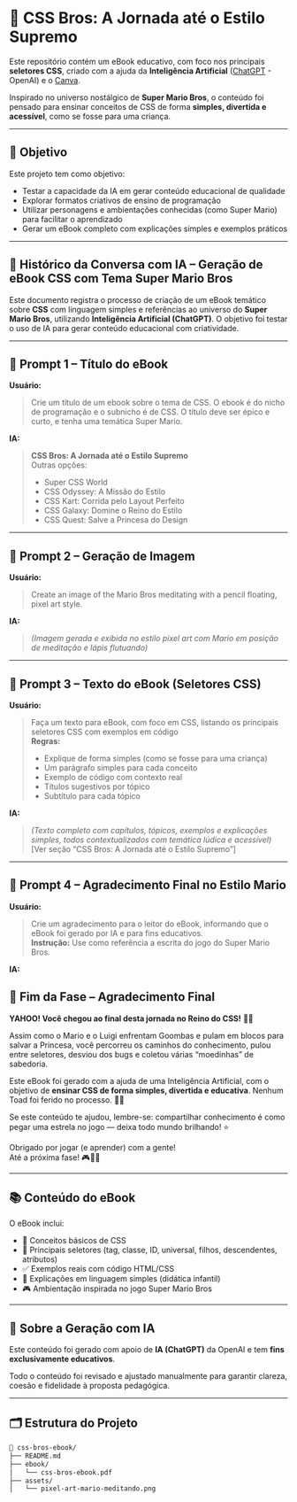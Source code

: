 # 📘 CSS Bros: A Jornada até o Estilo Supremo

Este repositório contém um eBook educativo, com foco nos principais **seletores CSS**, criado com a ajuda da **Inteligência Artificial** ([ChatGPT](https://chatgpt.com/) - OpenAI) e o [Canva](https://www.canva.com/).

Inspirado no universo nostálgico de **Super Mario Bros**, o conteúdo foi pensado para ensinar conceitos de CSS de forma **simples, divertida e acessível**, como se fosse para uma criança.

---

## 🎯 Objetivo

Este projeto tem como objetivo:

- Testar a capacidade da IA em gerar conteúdo educacional de qualidade
- Explorar formatos criativos de ensino de programação
- Utilizar personagens e ambientações conhecidas (como Super Mario) para facilitar o aprendizado
- Gerar um eBook completo com explicações simples e exemplos práticos

---
## 💬 Histórico da Conversa com IA – Geração de eBook CSS com Tema Super Mario Bros

Este documento registra o processo de criação de um eBook temático sobre **CSS** com linguagem simples e referências ao universo do **Super Mario Bros**, utilizando **Inteligência Artificial (ChatGPT)**. O objetivo foi testar o uso de IA para gerar conteúdo educacional com criatividade.

---

## 🧠 Prompt 1 – Título do eBook

**Usuário:**
> Crie um título de um ebook sobre o tema de CSS. O ebook é do nicho de programação e o subnicho é de CSS. O título deve ser épico e curto, e tenha uma temática Super Mario.

**IA:**
> **CSS Bros: A Jornada até o Estilo Supremo**  
> Outras opções:
> - Super CSS World  
> - CSS Odyssey: A Missão do Estilo  
> - CSS Kart: Corrida pelo Layout Perfeito  
> - CSS Galaxy: Domine o Reino do Estilo  
> - CSS Quest: Salve a Princesa do Design

---

## 🎨 Prompt 2 – Geração de Imagem

**Usuário:**
> Create an image of the Mario Bros meditating with a pencil floating, pixel art style.

**IA:**
> *(Imagem gerada e exibida no estilo pixel art com Mario em posição de meditação e lápis flutuando)*

---

## 📘 Prompt 3 – Texto do eBook (Seletores CSS)

**Usuário:**
> Faça um texto para eBook, com foco em CSS, listando os principais seletores CSS com exemplos em código  
> **Regras:**
> - Explique de forma simples (como se fosse para uma criança)  
> - Um parágrafo simples para cada conceito  
> - Exemplo de código com contexto real  
> - Títulos sugestivos por tópico  
> - Subtítulo para cada tópico

**IA:**
> *(Texto completo com capítulos, tópicos, exemplos e explicações simples, todos contextualizados com temática lúdica e acessível)*  
> [Ver seção “CSS Bros: A Jornada até o Estilo Supremo”]

---

## 🙏 Prompt 4 – Agradecimento Final no Estilo Mario

**Usuário:**
> Crie um agradecimento para o leitor do eBook, informando que o eBook foi gerado por IA e para fins educativos.  
> **Instrução:** Use como referência a escrita do jogo do Super Mario Bros.

**IA:**
## 🏁 Fim da Fase – Agradecimento Final

**YAHOO! Você chegou ao final desta jornada no Reino do CSS!** 🏰🎉

Assim como o Mario e o Luigi enfrentam Goombas e pulam em blocos para salvar a Princesa, você percorreu os caminhos do conhecimento, pulou entre seletores, desviou dos bugs e coletou várias “moedinhas” de sabedoria.

Este eBook foi gerado com a ajuda de uma Inteligência Artificial, com o objetivo de **ensinar CSS de forma simples, divertida e educativa**. Nenhum Toad foi ferido no processo. 🐸✨

Se este conteúdo te ajudou, lembre-se: compartilhar conhecimento é como pegar uma estrela no jogo — deixa todo mundo brilhando! ⭐

Obrigado por jogar (e aprender) com a gente!  
Até a próxima fase! 🎮👨‍💻

---
## 📚 Conteúdo do eBook

O eBook inclui:

- 📌 Conceitos básicos de CSS
- 🧱 Principais seletores (tag, classe, ID, universal, filhos, descendentes, atributos)
- ✅ Exemplos reais com código HTML/CSS
- 🧒 Explicações em linguagem simples (didática infantil)
- 🎮 Ambientação inspirada no jogo Super Mario Bros

---

## 🤖 Sobre a Geração com IA

Este conteúdo foi gerado com apoio de **IA (ChatGPT)** da OpenAI e tem **fins exclusivamente educativos**.

Todo o conteúdo foi revisado e ajustado manualmente para garantir clareza, coesão e fidelidade à proposta pedagógica.

---

## 🗂 Estrutura do Projeto

```bash
📂 css-bros-ebook/
├── README.md
├── ebook/
│   └── css-bros-ebook.pdf
├── assets/
│   └── pixel-art-mario-meditando.png
```
